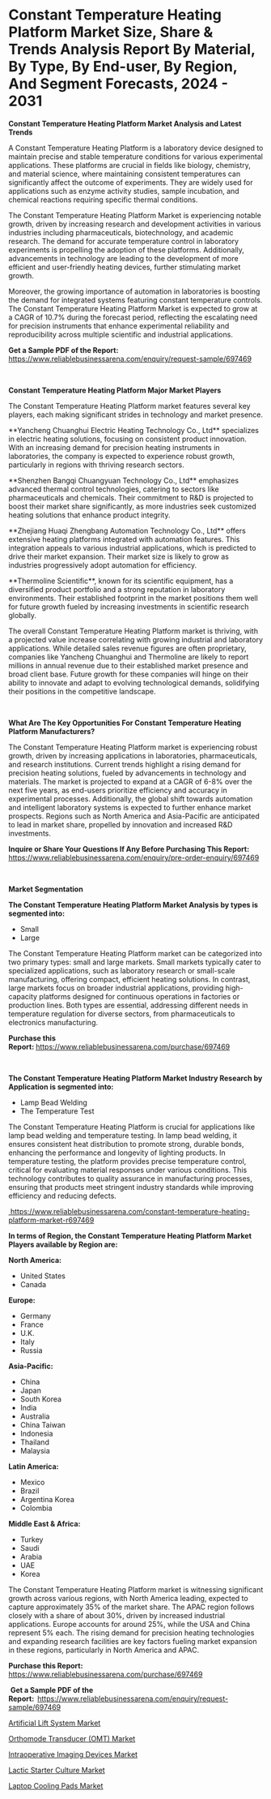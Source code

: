 <p><h1>Constant Temperature Heating Platform Market Size, Share & Trends Analysis Report By Material, By Type, By End-user, By Region, And Segment Forecasts, 2024 - 2031</h1></p><p><strong>Constant Temperature Heating Platform Market Analysis and Latest Trends</strong></p>
<p><p>A Constant Temperature Heating Platform is a laboratory device designed to maintain precise and stable temperature conditions for various experimental applications. These platforms are crucial in fields like biology, chemistry, and material science, where maintaining consistent temperatures can significantly affect the outcome of experiments. They are widely used for applications such as enzyme activity studies, sample incubation, and chemical reactions requiring specific thermal conditions.</p><p>The Constant Temperature Heating Platform Market is experiencing notable growth, driven by increasing research and development activities in various industries including pharmaceuticals, biotechnology, and academic research. The demand for accurate temperature control in laboratory experiments is propelling the adoption of these platforms. Additionally, advancements in technology are leading to the development of more efficient and user-friendly heating devices, further stimulating market growth.</p><p>Moreover, the growing importance of automation in laboratories is boosting the demand for integrated systems featuring constant temperature controls. The Constant Temperature Heating Platform Market is expected to grow at a CAGR of 10.7% during the forecast period, reflecting the escalating need for precision instruments that enhance experimental reliability and reproducibility across multiple scientific and industrial applications.</p></p>
<p><strong>Get a Sample PDF of the Report:&nbsp;</strong> <a href="https://www.reliablebusinessarena.com/enquiry/request-sample/697469?utm_campaign=1174&utm_medium=2&utm_source=Github&utm_content=ia&utm_term=29092024&utm_id=constant-temperature-heating-platform">https://www.reliablebusinessarena.com/enquiry/request-sample/697469</a></p>
<p>&nbsp;</p>
<p><strong>Constant Temperature Heating Platform Major Market Players</strong></p>
<p><p>The Constant Temperature Heating Platform market features several key players, each making significant strides in technology and market presence. </p><p>**Yancheng Chuanghui Electric Heating Technology Co., Ltd** specializes in electric heating solutions, focusing on consistent product innovation. With an increasing demand for precision heating instruments in laboratories, the company is expected to experience robust growth, particularly in regions with thriving research sectors.</p><p>**Shenzhen Bangqi Chuangyuan Technology Co., Ltd** emphasizes advanced thermal control technologies, catering to sectors like pharmaceuticals and chemicals. Their commitment to R&D is projected to boost their market share significantly, as more industries seek customized heating solutions that enhance product integrity.</p><p>**Zhejiang Huaqi Zhengbang Automation Technology Co., Ltd** offers extensive heating platforms integrated with automation features. This integration appeals to various industrial applications, which is predicted to drive their market expansion. Their market size is likely to grow as industries progressively adopt automation for efficiency.</p><p>**Thermoline Scientific**, known for its scientific equipment, has a diversified product portfolio and a strong reputation in laboratory environments. Their established footprint in the market positions them well for future growth fueled by increasing investments in scientific research globally.</p><p>The overall Constant Temperature Heating Platform market is thriving, with a projected value increase correlating with growing industrial and laboratory applications. While detailed sales revenue figures are often proprietary, companies like Yancheng Chuanghui and Thermoline are likely to report millions in annual revenue due to their established market presence and broad client base. Future growth for these companies will hinge on their ability to innovate and adapt to evolving technological demands, solidifying their positions in the competitive landscape.</p></p>
<p>&nbsp;</p>
<p><strong>What Are The Key Opportunities For Constant Temperature Heating Platform Manufacturers?</strong></p>
<p><p>The Constant Temperature Heating Platform market is experiencing robust growth, driven by increasing applications in laboratories, pharmaceuticals, and research institutions. Current trends highlight a rising demand for precision heating solutions, fueled by advancements in technology and materials. The market is projected to expand at a CAGR of 6-8% over the next five years, as end-users prioritize efficiency and accuracy in experimental processes. Additionally, the global shift towards automation and intelligent laboratory systems is expected to further enhance market prospects. Regions such as North America and Asia-Pacific are anticipated to lead in market share, propelled by innovation and increased R&D investments.</p></p>
<p><strong>Inquire or Share Your Questions If Any Before Purchasing This Report:</strong> <a href="https://www.reliablebusinessarena.com/enquiry/pre-order-enquiry/697469?utm_campaign=1174&utm_medium=2&utm_source=Github&utm_content=ia&utm_term=29092024&utm_id=constant-temperature-heating-platform">https://www.reliablebusinessarena.com/enquiry/pre-order-enquiry/697469</a></p>
<p>&nbsp;</p>
<p><strong>Market Segmentation</strong></p>
<p><strong>The Constant Temperature Heating Platform Market Analysis by types is segmented into:</strong></p>
<p><ul><li>Small</li><li>Large</li></ul></p>
<p><p>The Constant Temperature Heating Platform market can be categorized into two primary types: small and large markets. Small markets typically cater to specialized applications, such as laboratory research or small-scale manufacturing, offering compact, efficient heating solutions. In contrast, large markets focus on broader industrial applications, providing high-capacity platforms designed for continuous operations in factories or production lines. Both types are essential, addressing different needs in temperature regulation for diverse sectors, from pharmaceuticals to electronics manufacturing.</p></p>
<p><strong>Purchase this Report:&nbsp;</strong><a href="https://www.reliablebusinessarena.com/purchase/697469?utm_campaign=1174&utm_medium=2&utm_source=Github&utm_content=ia&utm_term=29092024&utm_id=constant-temperature-heating-platform">https://www.reliablebusinessarena.com/purchase/697469</a></p>
<p>&nbsp;</p>
<p><strong>The Constant Temperature Heating Platform Market Industry Research by Application is segmented into:</strong></p>
<p><ul><li>Lamp Bead Welding</li><li>The Temperature Test</li></ul></p>
<p><p>The Constant Temperature Heating Platform is crucial for applications like lamp bead welding and temperature testing. In lamp bead welding, it ensures consistent heat distribution to promote strong, durable bonds, enhancing the performance and longevity of lighting products. In temperature testing, the platform provides precise temperature control, critical for evaluating material responses under various conditions. This technology contributes to quality assurance in manufacturing processes, ensuring that products meet stringent industry standards while improving efficiency and reducing defects.</p></p>
<p><a href="https://www.reliablebusinessarena.com/constant-temperature-heating-platform-market-r697469?utm_campaign=1174&utm_medium=2&utm_source=Github&utm_content=ia&utm_term=29092024&utm_id=constant-temperature-heating-platform">&nbsp;https://www.reliablebusinessarena.com/constant-temperature-heating-platform-market-r697469</a></p>
<p><strong>In terms of Region, the Constant Temperature Heating Platform Market Players available by Region are:</strong></p>
<p>
    <p> <strong> North America: </strong>
        <ul>
            <li>United States</li>
            <li>Canada</li>
        </ul>
        </p> 
    <p> <strong> Europe: </strong>
        <ul>
            <li>Germany</li>
            <li>France</li>
            <li>U.K.</li>
            <li>Italy</li>
            <li>Russia</li>
        </ul>
        </p> 
    <p> <strong> Asia-Pacific: </strong>
        <ul>
            <li>China</li>
            <li>Japan</li>
            <li>South Korea</li>
            <li>India</li>
            <li>Australia</li>
            <li>China Taiwan</li>
            <li>Indonesia</li>
            <li>Thailand</li>
            <li>Malaysia</li>
        </ul>
        </p> 
    <p> <strong> Latin America: </strong>
        <ul>
            <li>Mexico</li>
            <li>Brazil</li>
            <li>Argentina Korea</li>
            <li>Colombia</li>
        </ul>
        </p> 
    <p> <strong> Middle East & Africa: </strong>
        <ul>
            <li>Turkey</li>
            <li>Saudi</li>
            <li>Arabia</li>
            <li>UAE</li>
            <li>Korea</li>
        </ul>
    </p>
    </p>
<p><p>The Constant Temperature Heating Platform market is witnessing significant growth across various regions, with North America leading, expected to capture approximately 35% of the market share. The APAC region follows closely with a share of about 30%, driven by increased industrial applications. Europe accounts for around 25%, while the USA and China represent 5% each. The rising demand for precision heating technologies and expanding research facilities are key factors fueling market expansion in these regions, particularly in North America and APAC.</p></p>
<p><strong>Purchase this Report: </strong><a href="https://www.reliablebusinessarena.com/purchase/697469?utm_campaign=1174&utm_medium=2&utm_source=Github&utm_content=ia&utm_term=29092024&utm_id=constant-temperature-heating-platform">https://www.reliablebusinessarena.com/purchase/697469</a></p>
<p>&nbsp;<strong>Get a Sample PDF of the Report:&nbsp;&nbsp;</strong><a href="https://www.reliablebusinessarena.com/enquiry/request-sample/697469?utm_campaign=1174&utm_medium=2&utm_source=Github&utm_content=ia&utm_term=29092024&utm_id=constant-temperature-heating-platform">https://www.reliablebusinessarena.com/enquiry/request-sample/697469</a></p>
<p><strong></strong></p>
<p><p><a href="https://issuu.com/reportprime-2/docs/artificial-lift-system-market-size-_9394f4b57afb6b?utm_campaign=1174&utm_medium=2&utm_source=Github&utm_content=ia&utm_term=29092024&utm_id=constant-temperature-heating-platform">Artificial Lift System Market</a></p><p><a href="https://github.com/prosalinda88/Market-Research-Report-List-6/blob/main/orthomode-transducer-omt-market.md?utm_campaign=1174&utm_medium=2&utm_source=Github&utm_content=ia&utm_term=29092024&utm_id=constant-temperature-heating-platform">Orthomode Transducer (OMT) Market</a></p><p><a href="https://issuu.com/reportprime-2/docs/intraoperative-imaging-devices-mark_c4374c43dce95b?utm_campaign=1174&utm_medium=2&utm_source=Github&utm_content=ia&utm_term=29092024&utm_id=constant-temperature-heating-platform">Intraoperative Imaging Devices Market</a></p><p><a href="https://www.linkedin.com/pulse/lactic-starter-culture-market-global-share-ranking-ixwac?utm_campaign=1174&utm_medium=2&utm_source=Github&utm_content=ia&utm_term=29092024&utm_id=constant-temperature-heating-platform">Lactic Starter Culture Market</a></p><p><a href="https://www.linkedin.com/pulse/unlocking-growth-potential-market-strategic-analysis-laptop-lnu3f?utm_campaign=1174&utm_medium=2&utm_source=Github&utm_content=ia&utm_term=29092024&utm_id=constant-temperature-heating-platform">Laptop Cooling Pads Market</a></p></p>